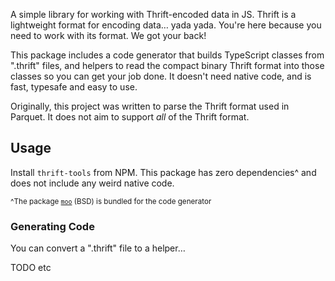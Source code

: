 A simple library for working with Thrift-encoded data in JS.
Thrift is a lightweight format for encoding data&hellip; yada yada.
You're here because you need to work with its format.
We got your back!

This package includes a code generator that builds TypeScript classes from ".thrift" files, and helpers to read the compact binary Thrift format into those classes so you can get your job done.
It doesn't need native code, and is fast, typesafe and easy to use.

Originally, this project was written to parse the Thrift format used in Parquet.
It does not aim to support _all_ of the Thrift format.

## Usage

Install `thrift-tools` from NPM.
This package has zero dependencies^ and does not include any weird native code.

<small>^The package [`moo`](https://www.npmjs.com/package/moo) (BSD) is bundled for the code generator</small>

### Generating Code

You can convert a ".thrift" file to a helper&hellip;

TODO etc


